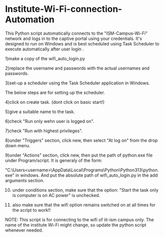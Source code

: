 # Institute-Wi-Fi-connection-Automation
This Python script automatically connects to the "ISM-Campus-Wi-Fi" network and logs in to the captive portal using your credentials. It's designed to run on Windows and is best scheduled using Task Scheduler to execute automatically after user login .


1)make a copy of the wifi_auto_login.py

2)replace the username and passwords with the actual usernames and passwords.

3)set-up a scheduler using the Task Scheduler application in Windows.

The below steps are for setting up the scheduler.

4)click on create task. (dont click on basic start!)

5)give a suitable name to the task.

6)check "Run only wehn user is logged on".

7)check "Run with highest privileges".

8)under "Triggers" section, click new, then select "At log on" from the drop down menu.

9)under "Actions" section, click new, then put the path of python.exe file under Program/script. It is generaly of the form: 

"C:\Users\<username>\AppData\Local\Programs\Python\Python313\python.exe" in windows. And put the absolute path of wifi_auto_login.py in the add arguments section.

10) under conditions section, make sure that the option: "Start the task only is computer is on AC power" is unchecked.
  
11) also make sure that the wifi option remains switched on at all times for the script to work!!

NOTE: This script is for connecting to the wifi of iit-ism campus only.
The name of the institute Wi-Fi might change, so update the python script whenever needed.
